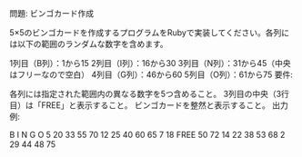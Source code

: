 問題: ビンゴカード作成

5×5のビンゴカードを作成するプログラムをRubyで実装してください。各列には以下の範囲のランダムな数字を含めます。

1列目（B列）：1から15
2列目（I列）：16から30
3列目（N列）：31から45（中央はフリーなので空白）
4列目（G列）：46から60
5列目（O列）：61から75
要件:

各列には指定された範囲内の異なる数字を5つ含めること。
3列目の中央（3行目）は「FREE」と表示すること。
ビンゴカードを整然と表示すること。
出力例:

 B   I   N   G   O
 5  20  33  55  70
12  25  40  60  65
 7  18 FREE 50  72
14  22  38  53  68
 2  29  44  48  75